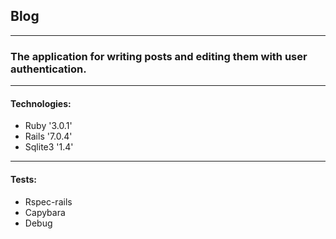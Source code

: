 ##  Blog 
---

### The application for writing posts and editing them with user authentication.
---
#### Technologies:
* Ruby '3.0.1'
* Rails '7.0.4'
* Sqlite3 '1.4'
---
#### Tests:
* Rspec-rails
* Capybara
* Debug
